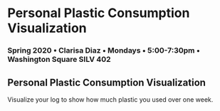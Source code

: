 # Personal Plastic Consumption Visualization

### Spring 2020 • Clarisa Diaz • Mondays • 5:00-7:30pm • Washington Square SILV 402

## Personal Plastic Consumption Visualization 

Visualize your log to show how much plastic you used over one week.